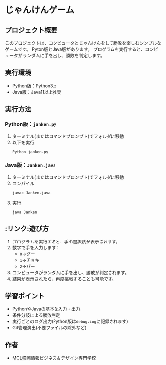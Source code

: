 # じゃんけんゲーム
## プロジェクト概要
このプロジェクトは、コンピュータとじゃんけんをして勝敗を楽しむシンプルなゲームです。
Pyton版とJava版があります。
プログラムを実行すると、コンピュータがランダムに手を出し、勝敗を判定します。
## 実行環境
- Python版：Python3.x
- Java版：Java11以上推奨
## 実行方法
### Python版：`janken.py`
1. ターミナル(またはコマンドプロンプト)でフォルダに移動
2. 以下を実行
    ```
    Python janken.py
    ```
### Java版：`Janken.java`
1. ターミナル(またはコマンドプロンプト)でフォルダに移動
2. コンパイル
    ```
    javac Janken.java
    ```
3. 実行
    ```
    java Janken
    ```
## :リンク:遊び方 
1. プログラムを実行すると、手の選択肢が表示されます。
2. 数字で手を入力します：
    - `0`→グー
    - `1`→チョキ
    - `2`→パー
3. コンピュータがランダムに手を出し、勝敗が判定されます。
4. 結果が表示されたら、再度挑戦することも可能です。
## 学習ポイント 
- PythonやJavaの基本な入力・出力
- 条件分岐による勝敗判定
- 実行ごとのログ出力(Python版は`debug.iog`に記録されます)
- Git管理演出(不要ファイルの除外など)
## 作者 
- MCL盛岡情報ビジネス＆デザイン専門学校